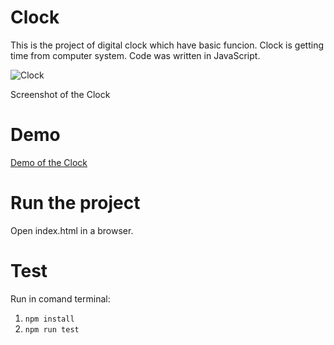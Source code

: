# Clock

This is the project of digital clock which have basic funcion. Clock is getting time from computer system. Code was written in JavaScript.

![Clock](https://user-images.githubusercontent.com/64979490/182033234-96c53ba2-86f1-4a5c-b5a4-4a9e6e76acd8.jpg)

Screenshot of the Clock


# Demo

[Demo of the Clock](https://firstdigitalclock.netlify.app/target="_blank")

# Run the project

Open index.html in a browser.
  
# Test

Run in comand terminal:

1. `npm install`
2. `npm run test`
